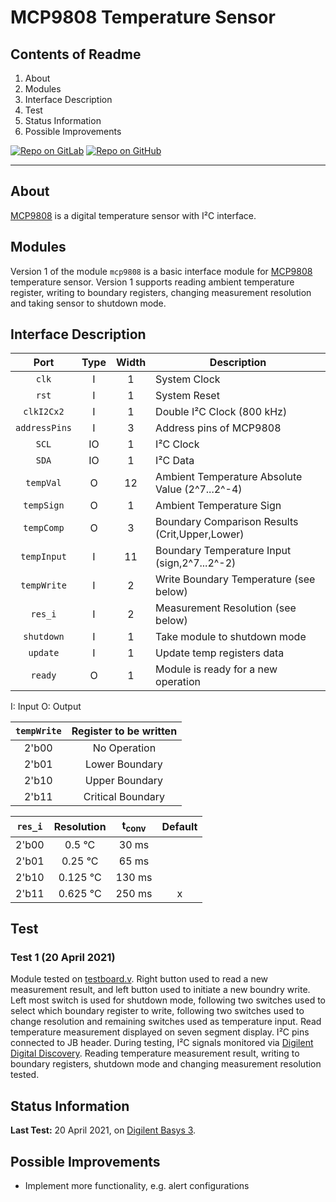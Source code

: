 # MCP9808 Temperature Sensor

## Contents of Readme

1. About
2. Modules
3. Interface Description
4. Test
5. Status Information
6. Possible Improvements

[![Repo on GitLab](https://img.shields.io/badge/repo-GitLab-6C488A.svg)](https://gitlab.com/suoglu/mcp9808)
[![Repo on GitHub](https://img.shields.io/badge/repo-GitHub-3D76C2.svg)](https://github.com/suoglu/MCP9808)

---

## About

[MCP9808](https://ww1.microchip.com/downloads/en/DeviceDoc/25095A.pdf) is a digital temperature sensor with I²C interface.

## Modules

Version 1 of the module `mcp9808` is a basic interface module for [MCP9808](https://ww1.microchip.com/downloads/en/DeviceDoc/25095A.pdf) temperature sensor. Version 1 supports reading ambient temperature register, writing to boundary registers, changing measurement resolution and taking sensor to shutdown mode.

## Interface Description

|   Port   | Type | Width |  Description |
| :------: | :----: | :----: |  ------  |
| `clk` | I | 1 | System Clock |
| `rst` | I | 1 | System Reset |
| `clkI2Cx2` | I | 1 | Double I²C Clock (800 kHz) |
| `addressPins` | I | 3 | Address pins of MCP9808 |
| `SCL` | IO | 1 | I²C Clock |
| `SDA` | IO | 1 | I²C Data |
| `tempVal` | O | 12 | Ambient Temperature Absolute Value (2^7...2^-4) |
| `tempSign` | O | 1 | Ambient Temperature Sign |
| `tempComp` | O | 3 | Boundary Comparison Results (Crit,Upper,Lower) |
| `tempInput` | I | 11 | Boundary Temperature Input (sign,2^7...2^-2) |
| `tempWrite` | I | 2 | Write Boundary Temperature (see below) |
| `res_i` | I | 2 | Measurement Resolution (see below) |
| `shutdown` | I | 1 | Take module to shutdown mode |
| `update` | I | 1 | Update temp registers data |
| `ready` | O | 1 | Module is ready for a new operation |

I: Input  O: Output

| `tempWrite` | Register to be written |
| :------: | :----: |
| 2'b00 | No Operation |
| 2'b01 | Lower Boundary |
| 2'b10 | Upper Boundary |
| 2'b11 | Critical Boundary |

| ``res_i`` | Resolution | t<sub>conv</sub> | Default |
| :------: | :----: | :----: | :----: |
| 2'b00 | 0.5 °C | 30 ms | |
| 2'b01 | 0.25 °C | 65 ms | |
| 2'b10 | 0.125 °C | 130 ms | |
| 2'b11 | 0.625 °C | 250 ms | x |

## Test

### Test 1 (20 April 2021)

Module tested on [testboard.v](Test/testboard.v). Right button used to read a new measurement result, and left button used to initiate a new boundry write. Left most switch is used for shutdown mode, following two switches used to select which boundary register to write, following two switches used to change resolution and remaining switches used as temperature input. Read temperature measurement displayed on seven segment display. I²C pins connected to JB header. During testing, I²C signals monitored via [Digilent Digital Discovery](https://reference.digilentinc.com/reference/instrumentation/digital-discovery/start). Reading temperature measurement result, writing to boundary registers, shutdown mode and changing measurement resolution tested.

## Status Information

**Last Test:** 20 April 2021, on [Digilent Basys 3](https://reference.digilentinc.com/reference/programmable-logic/basys-3/reference-manual).

## Possible Improvements

- Implement more functionality, e.g. alert configurations
